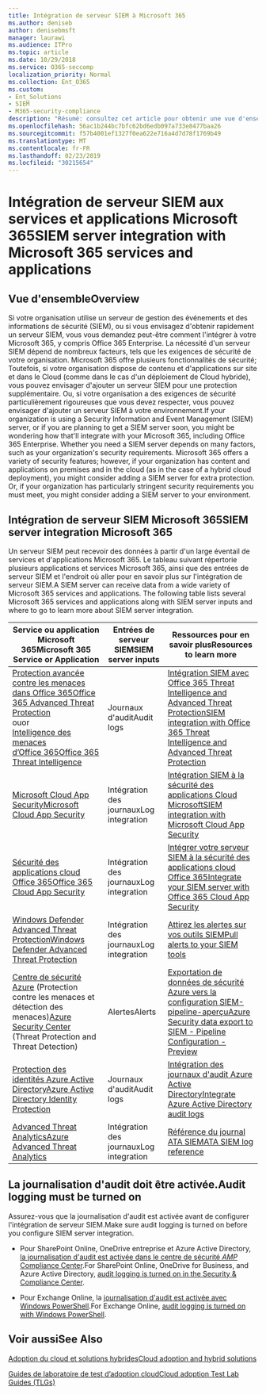 ```yaml
---
title: Intégration de serveur SIEM à Microsoft 365
ms.author: deniseb
author: denisebmsft
manager: laurawi
ms.audience: ITPro
ms.topic: article
ms.date: 10/29/2018
ms.service: O365-seccomp
localization_priority: Normal
ms.collection: Ent_O365
ms.custom:
- Ent_Solutions
- SIEM
- M365-security-compliance
description: "Résumé: consultez cet article pour obtenir une vue d'ensemble de l'intégration de serveur SIEM à Microsoft 365."
ms.openlocfilehash: 56ac1b244bc7bfc62bd6edb097a733e8477baa26
ms.sourcegitcommit: f57b4001ef1327f0ea622e716a4d7d78f1769b49
ms.translationtype: MT
ms.contentlocale: fr-FR
ms.lasthandoff: 02/23/2019
ms.locfileid: "30215654"
---
```

# <a name="siem-server-integration-with-microsoft-365-services-and-applications"></a><span data-ttu-id="9dc28-103">Intégration de serveur SIEM aux services et applications Microsoft 365</span><span class="sxs-lookup"><span data-stu-id="9dc28-103">SIEM server integration with Microsoft 365 services and applications</span></span>

## <a name="overview"></a><span data-ttu-id="9dc28-104">Vue d'ensemble</span><span class="sxs-lookup"><span data-stu-id="9dc28-104">Overview</span></span>

<span data-ttu-id="9dc28-p101">Si votre organisation utilise un serveur de gestion des événements et des informations de sécurité (SIEM), ou si vous envisagez d'obtenir rapidement un serveur SIEM, vous vous demandez peut-être comment l'intégrer à votre Microsoft 365, y compris Office 365 Enterprise. La nécessité d'un serveur SIEM dépend de nombreux facteurs, tels que les exigences de sécurité de votre organisation. Microsoft 365 offre plusieurs fonctionnalités de sécurité; Toutefois, si votre organisation dispose de contenu et d'applications sur site et dans le Cloud (comme dans le cas d'un déploiement de Cloud hybride), vous pouvez envisager d'ajouter un serveur SIEM pour une protection supplémentaire. Ou, si votre organisation a des exigences de sécurité particulièrement rigoureuses que vous devez respecter, vous pouvez envisager d'ajouter un serveur SIEM à votre environnement.</span><span class="sxs-lookup"><span data-stu-id="9dc28-p101">If your organization is using a Security Information and Event Management (SIEM) server, or if you are planning to get a SIEM server soon, you might be wondering how that'll integrate with your Microsoft 365, including Office 365 Enterprise. Whether you need a SIEM server depends on many factors, such as your organization's security requirements. Microsoft 365 offers a variety of security features; however, if your organization has content and applications on premises and in the cloud (as in the case of a hybrid cloud deployment), you might consider adding a SIEM server for extra protection. Or, if your organization has particularly stringent security requirements you must meet, you might consider adding a SIEM server to your environment.</span></span>

## <a name="siem-server-integration-microsoft-365"></a><span data-ttu-id="9dc28-109">Intégration de serveur SIEM Microsoft 365</span><span class="sxs-lookup"><span data-stu-id="9dc28-109">SIEM server integration Microsoft 365</span></span>

<span data-ttu-id="9dc28-p102">Un serveur SIEM peut recevoir des données à partir d'un large éventail de services et d'applications Microsoft 365. Le tableau suivant répertorie plusieurs applications et services Microsoft 365, ainsi que des entrées de serveur SIEM et l'endroit où aller pour en savoir plus sur l'intégration de serveur SIEM.</span><span class="sxs-lookup"><span data-stu-id="9dc28-p102">A SIEM server can receive data from a wide variety of Microsoft 365 services and applications. The following table lists several Microsoft 365 services and applications along with SIEM server inputs and where to go to learn more about SIEM server integration.</span></span> 

| <span data-ttu-id="9dc28-112">Service ou application Microsoft 365</span><span class="sxs-lookup"><span data-stu-id="9dc28-112">Microsoft 365 Service or Application</span></span> | <span data-ttu-id="9dc28-113">Entrées de serveur SIEM</span><span class="sxs-lookup"><span data-stu-id="9dc28-113">SIEM server inputs</span></span> | <span data-ttu-id="9dc28-114">Ressources pour en savoir plus</span><span class="sxs-lookup"><span data-stu-id="9dc28-114">Resources to learn more</span></span> |
| --- | --- | --- |
| [<span data-ttu-id="9dc28-115">Protection avancée contre les menaces dans Office 365</span><span class="sxs-lookup"><span data-stu-id="9dc28-115">Office 365 Advanced Threat Protection</span></span>](office-365-atp.md) <br/>   <span data-ttu-id="9dc28-116">ou</span><span class="sxs-lookup"><span data-stu-id="9dc28-116">or</span></span>   <br/>[<span data-ttu-id="9dc28-117">Intelligence des menaces d’Office 365</span><span class="sxs-lookup"><span data-stu-id="9dc28-117">Office 365 Threat Intelligence</span></span>](office-365-ti.md) | <span data-ttu-id="9dc28-118">Journaux d'audit</span><span class="sxs-lookup"><span data-stu-id="9dc28-118">Audit logs</span></span> | [<span data-ttu-id="9dc28-119">Intégration SIEM avec Office 365 Threat Intelligence and Advanced Threat Protection</span><span class="sxs-lookup"><span data-stu-id="9dc28-119">SIEM integration with Office 365 Threat Intelligence and Advanced Threat Protection</span></span>](siem-integration-with-office-365-ti.md) |
| [<span data-ttu-id="9dc28-120">Microsoft Cloud App Security</span><span class="sxs-lookup"><span data-stu-id="9dc28-120">Microsoft Cloud App Security</span></span>](https://docs.microsoft.com/cloud-app-security/what-is-cloud-app-security) | <span data-ttu-id="9dc28-121">Intégration des journaux</span><span class="sxs-lookup"><span data-stu-id="9dc28-121">Log integration</span></span> | [<span data-ttu-id="9dc28-122">Intégration SIEM à la sécurité des applications Cloud Microsoft</span><span class="sxs-lookup"><span data-stu-id="9dc28-122">SIEM integration with Microsoft Cloud App Security</span></span>](https://docs.microsoft.com/cloud-app-security/siem) |
| [<span data-ttu-id="9dc28-123">Sécurité des applications cloud Office 365</span><span class="sxs-lookup"><span data-stu-id="9dc28-123">Office 365 Cloud App Security</span></span>](office-365-cas-overview.md) | <span data-ttu-id="9dc28-124">Intégration des journaux</span><span class="sxs-lookup"><span data-stu-id="9dc28-124">Log integration</span></span> | [<span data-ttu-id="9dc28-125">Intégrer votre serveur SIEM à la sécurité des applications cloud Office 365</span><span class="sxs-lookup"><span data-stu-id="9dc28-125">Integrate your SIEM server with Office 365 Cloud App Security</span></span>](integrate-your-siem-server-with-office-365-cas.md) |
| [<span data-ttu-id="9dc28-126">Windows Defender Advanced Threat Protection</span><span class="sxs-lookup"><span data-stu-id="9dc28-126">Windows Defender Advanced Threat Protection</span></span>](https://docs.microsoft.com/windows/security/threat-protection/) | <span data-ttu-id="9dc28-127">Intégration des journaux</span><span class="sxs-lookup"><span data-stu-id="9dc28-127">Log integration</span></span> | [<span data-ttu-id="9dc28-128">Attirez les alertes sur vos outils SIEM</span><span class="sxs-lookup"><span data-stu-id="9dc28-128">Pull alerts to your SIEM tools</span></span>](https://docs.microsoft.com/windows/security/threat-protection/windows-defender-atp/configure-siem-windows-defender-advanced-threat-protection) |
| <span data-ttu-id="9dc28-129">[Centre de sécurité Azure](https://docs.microsoft.com/azure/security-center/security-center-intro) (Protection contre les menaces et détection des menaces)</span><span class="sxs-lookup"><span data-stu-id="9dc28-129">[Azure Security Center](https://docs.microsoft.com/azure/security-center/security-center-intro) (Threat Protection and Threat Detection)</span></span> | <span data-ttu-id="9dc28-130">Alertes</span><span class="sxs-lookup"><span data-stu-id="9dc28-130">Alerts</span></span> | [<span data-ttu-id="9dc28-131">Exportation de données de sécurité Azure vers la configuration SIEM-pipeline-aperçu</span><span class="sxs-lookup"><span data-stu-id="9dc28-131">Azure Security data export to SIEM - Pipeline Configuration - Preview</span></span>](https://docs.microsoft.com/azure/security-center/security-center-export-data-to-siem) |
| [<span data-ttu-id="9dc28-132">Protection des identités Azure Active Directory</span><span class="sxs-lookup"><span data-stu-id="9dc28-132">Azure Active Directory Identity Protection</span></span>](https://docs.microsoft.com/azure/active-directory/identity-protection/overview) | <span data-ttu-id="9dc28-133">Journaux d'audit</span><span class="sxs-lookup"><span data-stu-id="9dc28-133">Audit logs</span></span> | [<span data-ttu-id="9dc28-134">Intégration des journaux d'audit Azure Active Directory</span><span class="sxs-lookup"><span data-stu-id="9dc28-134">Integrate Azure Active Directory audit logs</span></span>](https://docs.microsoft.com/azure/security/security-azure-log-integration-ad) |
| [<span data-ttu-id="9dc28-135">Advanced Threat Analytics</span><span class="sxs-lookup"><span data-stu-id="9dc28-135">Azure Advanced Threat Analytics</span></span>](https://docs.microsoft.com/azure/security/azure-threat-detection) | <span data-ttu-id="9dc28-136">Intégration des journaux</span><span class="sxs-lookup"><span data-stu-id="9dc28-136">Log integration</span></span> | [<span data-ttu-id="9dc28-137">Référence du journal ATA SIEM</span><span class="sxs-lookup"><span data-stu-id="9dc28-137">ATA SIEM log reference</span></span>](https://docs.microsoft.com/advanced-threat-analytics/cef-format-sa) |

## <a name="audit-logging-must-be-turned-on"></a><span data-ttu-id="9dc28-138">La journalisation d'audit doit être activée.</span><span class="sxs-lookup"><span data-stu-id="9dc28-138">Audit logging must be turned on</span></span>

<span data-ttu-id="9dc28-139">Assurez-vous que la journalisation d'audit est activée avant de configurer l'intégration de serveur SIEM.</span><span class="sxs-lookup"><span data-stu-id="9dc28-139">Make sure audit logging is turned on before you configure SIEM server integration.</span></span> 

- <span data-ttu-id="9dc28-140">Pour SharePoint Online, OneDrive entreprise et Azure Active Directory, [la journalisation d'audit est activée dans le centre de sécurité _AMP_ Compliance Center](https://docs.microsoft.com/office365/securitycompliance/turn-audit-log-search-on-or-off).</span><span class="sxs-lookup"><span data-stu-id="9dc28-140">For SharePoint Online, OneDrive for Business, and Azure Active Directory, [audit logging is turned on in the Security & Compliance Center](https://docs.microsoft.com/office365/securitycompliance/turn-audit-log-search-on-or-off).</span></span>

- <span data-ttu-id="9dc28-141">Pour Exchange Online, la [journalisation d'audit est activée avec Windows PowerShell](https://docs.microsoft.com/office365/securitycompliance/enable-mailbox-auditing).</span><span class="sxs-lookup"><span data-stu-id="9dc28-141">For Exchange Online, [audit logging is turned on with Windows PowerShell](https://docs.microsoft.com/office365/securitycompliance/enable-mailbox-auditing).</span></span>
 
## <a name="see-also"></a><span data-ttu-id="9dc28-142">Voir aussi</span><span class="sxs-lookup"><span data-stu-id="9dc28-142">See Also</span></span>

[<span data-ttu-id="9dc28-143">Adoption du cloud et solutions hybrides</span><span class="sxs-lookup"><span data-stu-id="9dc28-143">Cloud adoption and hybrid solutions</span></span>](https://docs.microsoft.com/office365/enterprise/cloud-adoption-and-hybrid-solutions)
  
[<span data-ttu-id="9dc28-144">Guides de laboratoire de test d’adoption cloud</span><span class="sxs-lookup"><span data-stu-id="9dc28-144">Cloud adoption Test Lab Guides (TLGs)</span></span>](https://docs.microsoft.com/office365/enterprise/cloud-adoption-test-lab-guides-tlgs)


